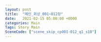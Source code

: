 ```yaml
---
layout: post
title:  "메인_회상_001~012장"
date:   2021-02-15 05:00:00 +0000
categories: Main
Tags: Story Main
SceneCode: ["scene_skip_cp001-012_q1_s10"]
---
```

